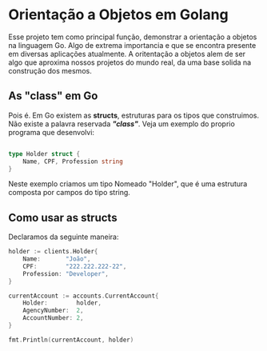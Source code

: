 # Orientação a Objetos em Golang

Esse projeto tem como principal função, demonstrar a orientação a objetos na linguagem Go. Algo de extrema importancia
e que se encontra presente em diversas aplicações atualmente.
A oritentação a objetos alem de ser algo que aproxima nossos projetos do mundo real, da uma base solida na construção
dos mesmos.

## As "class" em Go

Pois é. Em Go existem as **structs**, estruturas para os tipos que construimos. Não existe a palavra reservada ***"class"***.
Veja um exemplo do proprio programa que desenvolvi:

```go

type Holder struct {
	Name, CPF, Profession string
}

```

Neste exemplo criamos um tipo Nomeado "Holder", que é uma estrutura composta por campos do tipo string.

## Como usar as structs

Declaramos da seguinte maneira:

```go
holder := clients.Holder{
	Name:       "João",
	CPF:        "222.222.222-22",
	Profession: "Developer",
}

currentAccount := accounts.CurrentAccount{
	Holder:        holder,
	AgencyNumber:  2,
	AccountNumber: 2,
}

fmt.Println(currentAccount, holder)
```